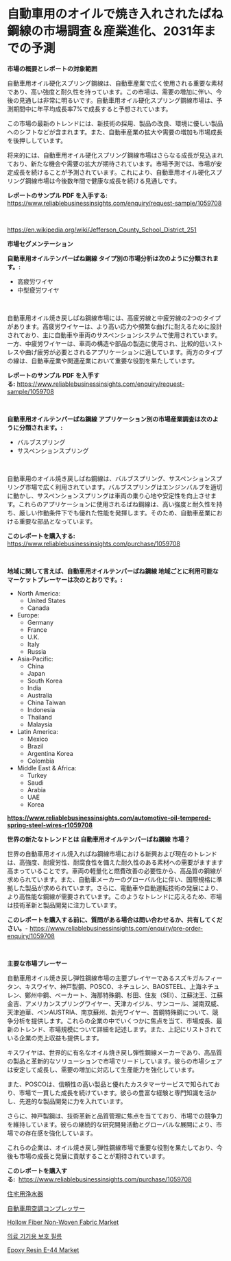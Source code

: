 <p><h1>自動車用のオイルで焼き入れされたばね鋼線の市場調査＆産業進化、2031年までの予測</h1></p><p><strong>市場の概要とレポートの対象範囲</strong></p>
<p><p>自動車用オイル硬化スプリング鋼線は、自動車産業で広く使用される重要な素材であり、高い強度と耐久性を持っています。この市場は、需要の増加に伴い、今後の見通しは非常に明るいです。自動車用オイル硬化スプリング鋼線市場は、予測期間中に年平均成長率7%で成長すると予想されています。</p><p>この市場の最新のトレンドには、新技術の採用、製品の改良、環境に優しい製品へのシフトなどが含まれます。また、自動車産業の拡大や需要の増加も市場成長を後押ししています。</p><p>将来的には、自動車用オイル硬化スプリング鋼線市場はさらなる成長が見込まれており、新たな機会や需要の拡大が期待されています。市場予測では、市場が安定成長を続けることが予測されています。これにより、自動車用オイル硬化スプリング鋼線市場は今後数年間で健康な成長を続ける見通しです。</p></p>
<p><strong>レポートのサンプル PDF を入手する:</strong> <a href="https://www.reliablebusinessinsights.com/enquiry/request-sample/1059708">https://www.reliablebusinessinsights.com/enquiry/request-sample/1059708</a></p>
<p>&nbsp;</p>
<p><a href="https://en.wikipedia.org/wiki/Jefferson_County_School_District_251">https://en.wikipedia.org/wiki/Jefferson_County_School_District_251</a></p>
<p><strong>市場セグメンテーション</strong></p>
<p><strong>自動車用オイルテンパーばね鋼線 タイプ別の市場分析は次のように分類されます。:</strong></p>
<p><ul><li>高疲労ワイヤ</li><li>中型疲労ワイヤ</li></ul></p>
<p>&nbsp;</p>
<p><p>自動車用オイル焼き戻しばね鋼線市場には、高疲労線と中疲労線の2つのタイプがあります。高疲労ワイヤーは、より高い応力や頻繁な曲げに耐えるために設計されており、主に自動車や車両のサスペンションシステムで使用されています。一方、中疲労ワイヤーは、車両の構造や部品の製造に使用され、比較的低いストレスや曲げ疲労が必要とされるアプリケーションに適しています。両方のタイプの線は、自動車産業や関連産業において重要な役割を果たしています。</p></p>
<p><strong>レポートのサンプル PDF を入手する:</strong>&nbsp;<a href="https://www.reliablebusinessinsights.com/enquiry/request-sample/1059708">https://www.reliablebusinessinsights.com/enquiry/request-sample/1059708</a></p>
<p>&nbsp;</p>
<p><strong> 自動車用オイルテンパーばね鋼線 アプリケーション別の市場産業調査は次のように分類されます。:</strong></p>
<p><ul><li>バルブスプリング</li><li>サスペンションスプリング</li></ul></p>
<p>&nbsp;</p>
<p><p>自動車用のオイル焼き戻しばね鋼線は、バルブスプリング、サスペンションスプリング市場で広く利用されています。バルブスプリングはエンジンバルブを適切に動かし、サスペンションスプリングは車両の乗り心地や安定性を向上させます。これらのアプリケーションに使用されるばね鋼線は、高い強度と耐久性を持ち、厳しい作動条件下でも優れた性能を発揮します。そのため、自動車産業における重要な部品となっています。</p></p>
<p><strong>このレポートを購入する:</strong>&nbsp; <a href="https://www.reliablebusinessinsights.com/purchase/1059708">https://www.reliablebusinessinsights.com/purchase/1059708</a></p>
<p>&nbsp;</p>
<p><strong>地域に関して言えば、自動車用オイルテンパーばね鋼線 地域ごとに利用可能なマーケットプレーヤーは次のとおりです。:</strong></p>
<p><ul>
    <li>
        North America:
        <ul>
            <li>United States</li>
            <li>Canada</li>
        </ul>
    </li>
    <li>
        Europe:
        <ul>
            <li>Germany</li>
            <li>France</li>
            <li>U.K.</li>
            <li>Italy</li>
            <li>Russia</li>
        </ul>
    </li>
    <li>
        Asia-Pacific:
        <ul>
            <li>China</li>
            <li>Japan</li>
            <li>South Korea</li>
            <li>India</li>
            <li>Australia</li>
            <li>China Taiwan</li>
            <li>Indonesia</li>
            <li>Thailand</li>
            <li>Malaysia</li>
        </ul>
    </li>
    <li>
        Latin America:
        <ul>
            <li>Mexico</li>
            <li>Brazil</li>
            <li>Argentina Korea</li>
            <li>Colombia</li>
        </ul>
    </li>
    <li>
        Middle East & Africa:
        <ul>
            <li>Turkey</li>
            <li>Saudi</li>
            <li>Arabia</li>
            <li>UAE</li>
            <li>Korea</li>
        </ul>
    </li>
    </ul></p>
<p><strong><a href="https://www.reliablebusinessinsights.com/automotive-oil-tempered-spring-steel-wires-r1059708">https://www.reliablebusinessinsights.com/automotive-oil-tempered-spring-steel-wires-r1059708</a></strong>&nbsp;</p>
<p><strong>世界の新たなトレンドとは 自動車用オイルテンパーばね鋼線 市場？</strong></p>
<p><p>世界の自動車用オイル焼入ればね鋼線市場における新興および現在のトレンドは、高強度、耐疲労性、耐腐食性を備えた耐久性のある素材への需要がますます高まっていることです。車両の軽量化と燃費改善の必要性から、高品質の鋼線が求められています。また、自動車メーカーのグローバル化に伴い、国際規格に準拠した製品が求められています。さらに、電動車や自動運転技術の発展により、より高性能な鋼線が需要されています。このようなトレンドに応えるため、市場は技術革新と製品開発に注力しています。</p></p>
<p><strong>このレポートを購入する前に、質問がある場合は問い合わせるか、共有してください。</strong>- <a href="https://www.reliablebusinessinsights.com/enquiry/pre-order-enquiry/1059708">https://www.reliablebusinessinsights.com/enquiry/pre-order-enquiry/1059708</a></p>
<p>&nbsp;</p>
<p><strong>主要な市場プレーヤー</strong></p>
<p><p>自動車用オイル焼き戻し弾性鋼線市場の主要プレイヤーであるスズキガルフィータン、キスワイヤ、神戸製鋼、POSCO、ネチュレン、BAOSTEEL、上海ネチュレン、鄭州中鋼、ベーカート、海那特殊鋼、杉田、住友（SEI）、江蘇沈王、江蘇金吉、アメリカンスプリングワイヤー、天津カイジル、サンコール、湖南双威、天津迪華、ペンAUSTRIA、南京蘇州、新光ワイヤー、首鋼特殊鋼について、競争分析を提供します。これらの企業の中でいくつかに焦点を当て、市場成長、最新のトレンド、市場規模について詳細を記述します。また、上記にリストされている企業の売上収益も提供します。</p><p>キスワイヤは、世界的に有名なオイル焼き戻し弾性鋼線メーカーであり、高品質の製品と革新的なソリューションで市場でリードしています。彼らの市場シェアは安定して成長し、需要の増加に対応して生産能力を強化しています。</p><p>また、POSCOは、信頼性の高い製品と優れたカスタマーサービスで知られており、市場で一貫した成長を続けています。彼らの豊富な経験と専門知識を活かし、先進的な製品開発に力を入れています。</p><p>さらに、神戸製鋼は、技術革新と品質管理に焦点を当てており、市場での競争力を維持しています。彼らの継続的な研究開発活動とグローバルな展開により、市場での存在感を強化しています。</p><p>これらの企業は、オイル焼き戻し弾性鋼線市場で重要な役割を果たしており、今後も市場の成長と発展に貢献することが期待されています。</p></p>
<p><strong>このレポートを購入する:</strong>&nbsp;&nbsp;<a href="https://www.reliablebusinessinsights.com/purchase/1059708">https://www.reliablebusinessinsights.com/purchase/1059708</a></p>
<p><p><a href="https://github.com/RudyBoyer2017/Market-Research-Report-List-1/blob/main/5548619138643.md">住宅用浄水器</a></p><p><a href="https://github.com/MosesSpinka1914/Market-Research-Report-List-2/blob/main/1103955138642.md">自動車用空調コンプレッサー</a></p><p><a href="https://github.com/dringals/Market-Research-Report-List-4/blob/main/hollow-fiber-non-woven-fabric-market.md">Hollow Fiber Non-Woven Fabric Market</a></p><p><a href="https://github.com/chupp85/Market-Research-Report-List-1/blob/main/2232498144754.md">의료 기기용 보호 필름</a></p><p><a href="https://github.com/lbird53714/Market-Research-Report-List-5/blob/main/epoxy-resin-e-44-market.md">Epoxy Resin E-44 Market</a></p></p>